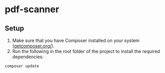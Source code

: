 # pdf-scanner

## Setup
1. Make sure that you have Composer installed on your system ([getcomposer.org/](https://getcomposer.org/)).
2. Run the following in the root folder of the project to install the required dependencies:

```terminal
composer update
```